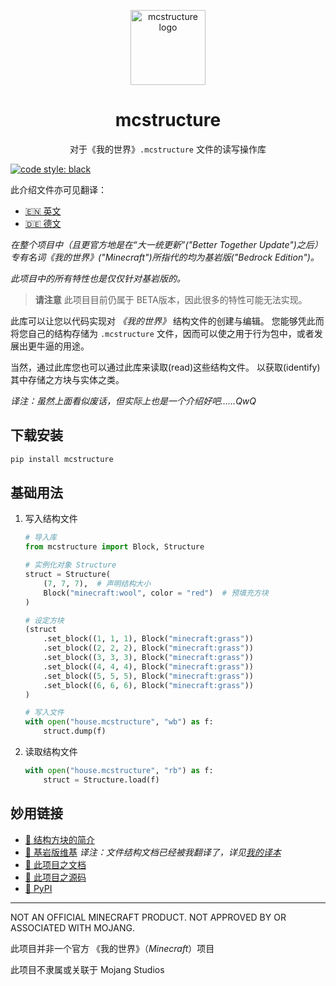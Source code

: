 <p align="center">
	<img
		src="https://raw.githubusercontent.com/phoenixr-codes/mcstructure/main/logo.png"
		width="120px"
		align="center" alt="mcstructure logo"
	/>
	<h1 align="center">mcstructure</h1>
	<p align="center">
		对于《我的世界》<code>.mcstructure</code> 文件的读写操作库
	</p>
</p>

[![code style: black](https://img.shields.io/badge/code%20style-black-000000.svg)](https://github.com/psf/black)

此介绍文件亦可见翻译：

* [🇪🇳 英文](./README.md)
* [🇩🇪 德文](./README_DE.md)

*在整个项目中（且更官方地是在“大一统更新”("Better Together Update")之后）专有名词《我的世界》("Minecraft")所指代的均为基岩版("Bedrock Edition")。*

_此项目中的所有特性也是仅仅针对基岩版的。_

> **请注意**
> 此项目目前仍属于 BETA版本，因此很多的特性可能无法实现。

此库可以让您以代码实现对 *《我的世界》* 结构文件的创建与编辑。
您能够凭此而将您自己的结构存储为 `.mcstructure` 文件，因而可以使之用于行为包中，或者发展出更牛逼的用途。

当然，通过此库您也可以通过此库来读取(read)这些结构文件。
以获取(identify)其中存储之方块与实体之类。

*译注：虽然上面看似废话，但实际上也是一个介绍好吧……QwQ*

下载安装
------------

```bash
pip install mcstructure
```


基础用法
-----------

1.	写入结构文件

	```python
	# 导入库
	from mcstructure import Block, Structure

	# 实例化对象 Structure
	struct = Structure(
		(7, 7, 7),  # 声明结构大小
		Block("minecraft:wool", color = "red")	# 预填充方块
	)

	# 设定方块
	(struct
		.set_block((1, 1, 1), Block("minecraft:grass"))
		.set_block((2, 2, 2), Block("minecraft:grass"))
		.set_block((3, 3, 3), Block("minecraft:grass"))
		.set_block((4, 4, 4), Block("minecraft:grass"))
		.set_block((5, 5, 5), Block("minecraft:grass"))
		.set_block((6, 6, 6), Block("minecraft:grass"))
	)

	# 写入文件
	with open("house.mcstructure", "wb") as f:
		struct.dump(f)

	```

2.	读取结构文件

	```python
	with open("house.mcstructure", "rb") as f:
		struct = Structure.load(f)

	```

妙用链接
------------

* [👋 结构方块的简介](https://learn.microsoft.com/en-us/minecraft/creator/documents/introductiontostructureblocks)
* [📖 基岩版维基](https://wiki.bedrock.dev/nbt/mcstructure.html#file-format)
_译注：文件结构文档已经被我翻译了，详见[我的译本](https://gitee.com/TriM-Organization/mcstructure/blob/main/docs/mcstructure%E6%96%87%E4%BB%B6%E7%BB%93%E6%9E%84.md)_
* [📖 此项目之文档](https://phoenixr-codes.github.io/mcstructure/)
* [📁 此项目之源码](https://github.com/phoenixr-codes/mcstructure)
* [🐍 PyPI](https://pypi.org/project/mcstructure/)

--------------------------------------------

NOT AN OFFICIAL MINECRAFT PRODUCT.
NOT APPROVED BY OR ASSOCIATED WITH MOJANG.

此项目并非一个官方 《我的世界》（*Minecraft*）项目

此项目不隶属或关联于 Mojang Studios